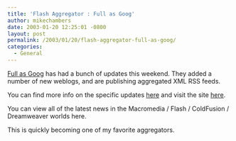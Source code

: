 ```yaml
---
title: 'Flash Aggregator : Full as Goog'
author: mikechambers
date: 2003-01-20 12:25:01 -0800
layout: post
permalink: /2003/01/20/flash-aggregator-full-as-goog/
categories:
  - General
---
```



[Full as Goog][1] has had a bunch of updates this weekend. They added a number of new weblogs, and are publishing aggregated XML RSS feeds.

You can find more info on the specific updates [here][2] and visit the site [here][1].

You can view all of the latest news in the Macromedia / Flash / ColdFusion / Dreamweaver worlds here.

This is quickly becoming one of my favorite aggregators.

 [1]: http://www.fullasagoog.com/
 [2]: http://blog.daemon.com.au/archives/000103.html